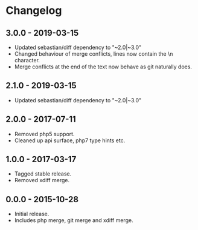 # Changelog

## 3.0.0 - 2019-03-15

 * Updated sebastian/diff dependency to "~2.0|~3.0"
 * Changed behaviour of merge conflicts, lines now contain the \n character.
 * Merge conflicts at the end of the text now behave as git naturally does.

## 2.1.0 - 2019-03-15

 * Updated sebastian/diff dependency to "~2.0|~3.0"

## 2.0.0 - 2017-07-11

 * Removed php5 support.
 * Cleaned up api surface, php7 type hints etc.

## 1.0.0 - 2017-03-17

 * Tagged stable release.
 * Removed xdiff merge.
 
## 0.0.0 - 2015-10-28

 * Initial release.
 * Includes php merge, git merge and xdiff merge. 

